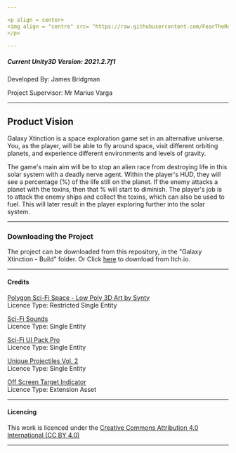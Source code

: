 ```yaml
---

<p align = center>
<img align = "centre" src= "https://raw.githubusercontent.com/FearTheRogue/GalaxyXtinction/main/Readme%20Images/GX-Title.png" width = "500"> 
</p>

---
```


##### Current Unity3D Version: _2021.2.7f1_

Developed By: James Bridgman

Project Supervisor: Mr Marius Varga

---

## Product Vision

Galaxy Xtinction is a space exploration game set in an alternative universe. You, as the player, will be able to fly around space, visit different orbiting planets, and experience different environments and levels of gravity.

The game's main aim will be to stop an alien race from destroying life in this solar system with a deadly nerve agent. Within the player's HUD, they will see a percentage (%) of the life still on the planet. If the enemy attacks a planet with the toxins, then that % will start to diminish. The player's job is to attack the enemy ships and collect the toxins, which can also be used to fuel. This will later result in the player exploring further into the solar system. 

---

### Downloading the Project

The project can be downloaded from this repository, in the "Galaxy Xtinction - Build" folder. Or Click [here](https://rogue-studios.itch.io/galaxy-xtinction) to download from Itch.io.

---

#### Credits

[Polygon Sci-Fi Space - Low Poly 3D Art by Synty](https://assetstore.unity.com/packages/3d/environments/sci-fi/polygon-sci-fi-space-low-poly-3d-art-by-synty-138857)
\
Licence Type: Restricted Single Entity

[Sci-Fi Sounds](https://assetstore.unity.com/packages/audio/sound-fx/sci-fi-sounds-22391#description)
\
Licence Type: Single Entity

[Sci-Fi UI Pack Pro](https://assetstore.unity.com/packages/2d/gui/sci-fi-ui-pack-pro-149421#publisher)
\
Licence Type: Single Entity

[Unique Projectiles Vol. 2](https://assetstore.unity.com/packages/vfx/particles/unique-projectiles-vol-2-156067#publisher)
\
Licence Type: Single Entity

[Off Screen Target Indicator](https://assetstore.unity.com/packages/tools/gui/off-screen-target-indicator-71799)
\
Licence Type: Extension Asset

---

#### Licencing 

This work is licenced under the [Creative Commons Attribution 4.0 International (CC BY 4.0)](https://creativecommons.org/licenses/by/4.0/)

---
